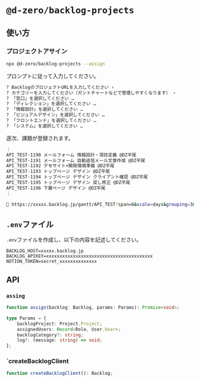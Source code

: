 # `@d-zero/backlog-projects`

## 使い方

### プロジェクトアサイン

```sh
npx @d-zero/backlog-projects --assign
```

プロンプトに従って入力してください。

```sh
? BacklogのプロジェクトURLを入力してください ›
? カテゴリーを入力してください（ガントチャートなどで管理しやすくなります） ›
? 「窓口」を選択してください …
? 「ディレクション」を選択してください …
? 「情報設計」を選択してください …
? 「ビジュアルデザイン」を選択してください …
? 「フロントエンド」を選択してください …
? 「システム」を選択してください …
```

逐次、課題が登録されます。

```sh
︙
API_TEST-1190 メールフォーム 情報設計・項目定義 @DZ平尾
API_TEST-1191 メールフォーム 自動返信メール文章作成 @DZ平尾
API_TEST-1192 デモサイト+開発環境準備 @DZ平尾
API_TEST-1193 トップページ デザイン @DZ平尾
API_TEST-1194 トップページ デザイン クライアント確認 @DZ平尾
API_TEST-1195 トップページ デザイン 戻し修正 @DZ平尾
API_TEST-1196 下層ページ デザイン @DZ平尾
︙

🔗 https://xxxxx.backlog.jp/gantt/API_TEST?span=6&scale=days&grouping=3&startDate=2024/01/01
```

## `.env`ファイル

`.env`ファイルを作成し、以下の内容を記述してください。

```
BACKLOG_HOST=xxxxx.backlog.jp
BACKLOG_APIKEY=xxxxxxxxxxxxxxxxxxxxxxxxxxxxxxxxxxxxxxxx
NOTION_TOKEN=secret_xxxxxxxxxxxxxx
```

## API

### `assing`

```ts
function assign(backlog: Backlog, params: Params): Promise<void>;

type Params = {
	backlogProject: Project.Project;
	assignedUsers: Record<Role, User.User>;
	backlogCategory?: string;
	log?: (message: string) => void;
};
```

### `createBacklogClient

```ts
function createBacklogClient(): Backlog;
```
